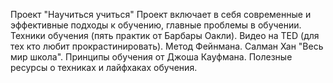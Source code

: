 Проект "Научиться учиться"
Проект включает в себя современные и эффективные подходы к обучению, главные проблемы в обучении.
Техники обучения (пять практик от Барбары Оакли).
Видео на TED (для тех кто любит прокрастинировать).
Метод Фейнмана.
Салман Хан "Весь мир школа".
Принципы обучения от Джоша Кауфмана.
Полезные ресурсы о техниках и лайфхаках обучения.
